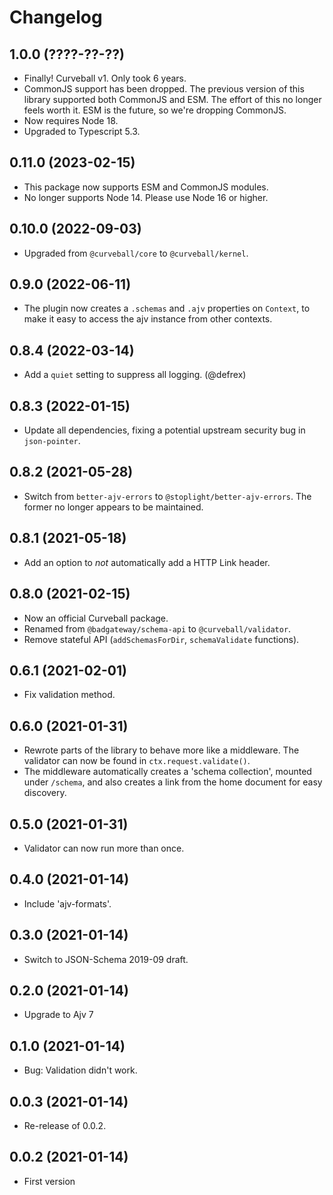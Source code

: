 Changelog
=========

1.0.0 (????-??-??)
------------------

* Finally! Curveball v1. Only took 6 years.
* CommonJS support has been dropped. The previous version of this library
  supported both CommonJS and ESM. The effort of this no longer feels worth it.
  ESM is the future, so we're dropping CommonJS.
* Now requires Node 18.
* Upgraded to Typescript 5.3.


0.11.0 (2023-02-15)
-------------------

* This package now supports ESM and CommonJS modules.
* No longer supports Node 14. Please use Node 16 or higher.


0.10.0 (2022-09-03)
-------------------

* Upgraded from `@curveball/core` to `@curveball/kernel`.


0.9.0 (2022-06-11)
------------------

* The plugin now creates a `.schemas` and `.ajv` properties on `Context`, to
  make it easy to access the ajv instance from other contexts.


0.8.4 (2022-03-14)
------------------

* Add a `quiet` setting to suppress all logging. (@defrex)


0.8.3 (2022-01-15)
------------------

* Update all dependencies, fixing a potential upstream security bug in
  `json-pointer`.


0.8.2 (2021-05-28)
------------------

* Switch from `better-ajv-errors` to `@stoplight/better-ajv-errors`. The former
  no longer appears to be maintained.


0.8.1 (2021-05-18)
------------------

* Add an option to *not* automatically add a HTTP Link header.


0.8.0 (2021-02-15)
------------------

* Now an official Curveball package.
* Renamed from `@badgateway/schema-api` to `@curveball/validator`.
* Remove stateful API (`addSchemasForDir`, `schemaValidate` functions).


0.6.1 (2021-02-01)
------------------

* Fix validation method.


0.6.0 (2021-01-31)
------------------

* Rewrote parts of the library to behave more like a middleware. The validator
  can now be found in `ctx.request.validate()`.
* The middleware automatically creates a 'schema collection', mounted under
  `/schema`, and also creates a link from the home document for easy discovery.


0.5.0 (2021-01-31)
------------------

* Validator can now run more than once.


0.4.0 (2021-01-14)
------------------

* Include 'ajv-formats'.


0.3.0 (2021-01-14)
------------------

* Switch to JSON-Schema 2019-09 draft.


0.2.0 (2021-01-14)
------------------

* Upgrade to Ajv 7


0.1.0 (2021-01-14)
------------------

* Bug: Validation didn't work.


0.0.3 (2021-01-14)
------------------

* Re-release of 0.0.2.


0.0.2 (2021-01-14)
------------------

* First version
